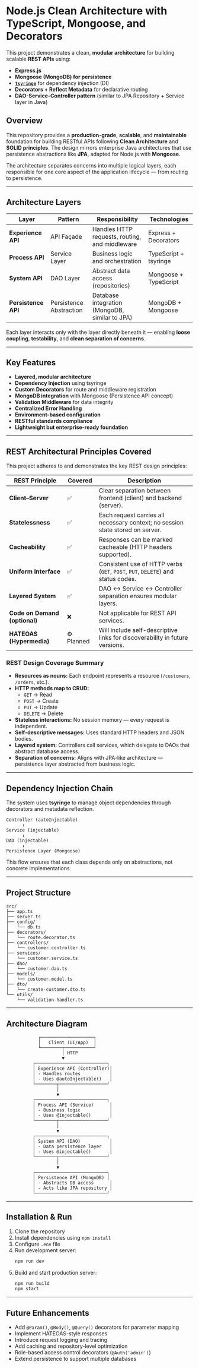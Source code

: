 # Node.js Clean Architecture with TypeScript, Mongoose, and Decorators

This project demonstrates a clean, **modular architecture** for building scalable **REST APIs** using:

- **Express.js**
- **Mongoose (MongoDB) for persistence**
- **[`tsyringe`](https://github.com/microsoft/tsyringe)** for dependency injection (DI)
- **Decorators + Reflect Metadata** for declarative routing
- **DAO-Service-Controller pattern** (similar to JPA Repository + Service layer in Java)

## Overview

This repository provides a **production-grade**, **scalable**, and **maintainable** foundation for building RESTful APIs following **Clean Architecture** and **SOLID principles**. The design mirrors enterprise Java architectures that use persistence abstractions like **JPA**, adapted for Node.js with **Mongoose**.

The architecture separates concerns into multiple logical layers, each responsible for one core aspect of the application lifecycle — from routing to persistence.

---

## Architecture Layers

| Layer | Pattern | Responsibility | Technologies |
|-------|----------|----------------|---------------|
| **Experience API** | API Façade | Handles HTTP requests, routing, and middleware | Express + Decorators |
| **Process API** | Service Layer | Business logic and orchestration | TypeScript + tsyringe |
| **System API** | DAO Layer | Abstract data access (repositories) | Mongoose + TypeScript |
| **Persistence API** | Persistence Abstraction | Database integration (MongoDB, similar to JPA) | MongoDB + Mongoose |

Each layer interacts only with the layer directly beneath it — enabling **loose coupling**, **testability**, and **clean separation of concerns**.

---

## Key Features

- **Layered, modular architecture**
- **Dependency Injection** using tsyringe
- **Custom Decorators** for route and middleware registration
- **MongoDB integration** with Mongoose (Persistence API concept)
- **Validation Middleware** for data integrity
- **Centralized Error Handling**
- **Environment-based configuration**
- **RESTful standards compliance**
- **Lightweight but enterprise-ready foundation**

---

## REST Architectural Principles Covered

This project adheres to and demonstrates the key REST design principles:

| REST Principle | Covered | Description |
|----------------|----------|-------------|
| **Client–Server** | ✅ | Clear separation between frontend (client) and backend (server). |
| **Statelessness** | ✅ | Each request carries all necessary context; no session state stored on server. |
| **Cacheability** | ✅ | Responses can be marked cacheable (HTTP headers supported). |
| **Uniform Interface** | ✅ | Consistent use of HTTP verbs (`GET`, `POST`, `PUT`, `DELETE`) and status codes. |
| **Layered System** | ✅ | DAO ↔ Service ↔ Controller separation ensures modular layers. |
| **Code on Demand (optional)** | ❌ | Not applicable for REST API services. |
| **HATEOAS (Hypermedia)** | ⚙️ Planned | Will include self-descriptive links for discoverability in future versions. |

### REST Design Coverage Summary

- **Resources as nouns:** Each endpoint represents a resource (`/customers`, `/orders`, etc.).  
- **HTTP methods map to CRUD:**  
  - `GET` → Read  
  - `POST` → Create  
  - `PUT` → Update  
  - `DELETE` → Delete  
- **Stateless interactions:** No session memory — every request is independent.  
- **Self-descriptive messages:** Uses standard HTTP headers and JSON bodies.  
- **Layered system:** Controllers call services, which delegate to DAOs that abstract database access.  
- **Separation of concerns:** Aligns with JPA-like architecture — persistence layer abstracted from business logic.

---

## Dependency Injection Chain

The system uses **tsyringe** to manage object dependencies through decorators and metadata reflection.

```
Controller (autoInjectable)
      ↓
Service (injectable)
      ↓
DAO (injectable)
      ↓
Persistence Layer (Mongoose)
```

This flow ensures that each class depends only on abstractions, not concrete implementations.

---

## Project Structure

```
src/
├── app.ts
├── server.ts
├── config/
│   └── db.ts
├── decorators/
│   └── route.decorator.ts
├── controllers/
│   └── customer.controller.ts
├── services/
│   └── customer.service.ts
├── dao/
│   └── customer.dao.ts
├── models/
│   └── customer.model.ts
├── dto/
│   └── create-customer.dto.ts
└── utils/
    └── validation-handler.ts
```

---

## Architecture Diagram

```text
            ┌────────────────────┐
            │   Client (UI/App)  │
            └────────┬───────────┘
                     │ HTTP
                     ▼
          ┌───────────────────────────┐
          │ Experience API (Controller)│
          │ - Handles routes           │
          │ - Uses @autoInjectable()   │
          └────────┬──────────────────┘
                   │
                   ▼
          ┌───────────────────────────┐
          │ Process API (Service)      │
          │ - Business logic           │
          │ - Uses @injectable()       │
          └────────┬──────────────────┘
                   │
                   ▼
          ┌───────────────────────────┐
          │ System API (DAO)           │
          │ - Data persistence layer   │
          │ - Uses @injectable()       │
          └────────┬──────────────────┘
                   │
                   ▼
          ┌───────────────────────────┐
          │ Persistence API (MongoDB) │
          │ - Abstracts DB access      │
          │ - Acts like JPA repository │
          └───────────────────────────┘
```

---

## Installation & Run

1. Clone the repository
2. Install dependencies using `npm install`
3. Configure `.env` file
4. Run development server:  
   ```bash
   npm run dev
   ```
5. Build and start production server:  
   ```bash
   npm run build
   npm start
   ```

---

## Future Enhancements

- Add `@Param()`, `@Body()`, `@Query()` decorators for parameter mapping  
- Implement HATEOAS-style responses  
- Introduce request logging and tracing  
- Add caching and repository-level optimization  
- Role-based access control decorators (`@Auth('admin')`)  
- Extend persistence to support multiple databases  
